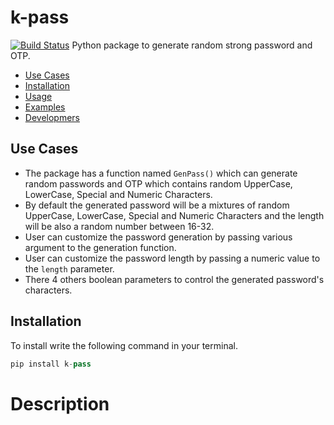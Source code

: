 # k-pass
[![Build Status](https://travis-ci.org/joemccann/dillinger.svg?branch=master)](https://github.com/wskoly/k-pass)
Python package to generate random strong password and OTP.

- [Use Cases](#use-cases)
- [Installation](#installation)
- [Usage](#usage)
- [Examples](#examples)
- [Developmers](#developers)

## Use Cases
- The package has a function named `GenPass()` which can generate random passwords and OTP which contains random UpperCase, LowerCase, Special and Numeric Characters.
- By default the generated password will be a mixtures of random UpperCase, LowerCase, Special and Numeric Characters and the length will be also a random number between 16-32.
- User can customize the password generation by passing various argument to the generation function.
- User can customize the password length by passing a numeric value to the `length` parameter.
- There 4 others boolean parameters to control the generated password's characters.
## Installation
To install write the following command in your terminal.
```py
pip install k-pass
```

# Description
